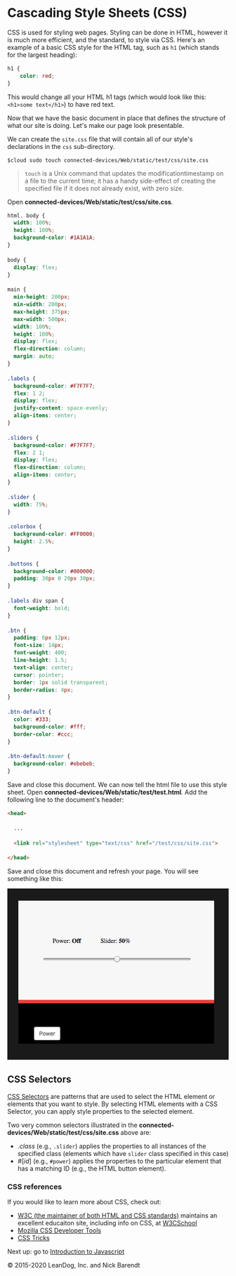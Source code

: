 # Cascading Style Sheets (CSS)

CSS is used for styling web pages. Styling can be done in HTML, however it is much more efficient, and the standard, to style via CSS. Here's an example of a basic CSS style for the HTML tag, such as `h1` (which stands for the largest heading):

```css
h1 {
    color: red;
}
```

This would change all your HTML h1 tags (which would look like this: `<h1>some text</h1>`) to have red text.

Now that we have the basic document in place that defines the structure of what our site is doing.   Let's make our page look presentable.

We can create the `site.css` file that will contain all of our style's declarations in the `css` sub-directory.

```
$cloud sudo touch connected-devices/Web/static/test/css/site.css
```

>`touch` is a Unix command that updates the modificationtimestamp on a file to the current time; it has a handy side-effect of creating the specified file if it does not already exist, with zero size.

Open **connected-devices/Web/static/test/css/site.css**.

```css
html, body {
  width: 100%;
  height: 100%;
  background-color: #1A1A1A;
}

body {
  display: flex;
}

main {
  min-height: 200px;
  min-width: 200px;
  max-height: 375px;
  max-width: 500px;
  width: 100%;
  height: 100%;
  display: flex;
  flex-direction: column;
  margin: auto;
}

.labels {
  background-color: #F7F7F7;
  flex: 1 2;
  display: flex;
  justify-content: space-evenly;
  align-items: center;
}

.sliders {
  background-color: #F7F7F7;
  flex: 2 1;
  display: flex;
  flex-direction: column;
  align-items: center;
}

.slider {
  width: 75%;
}

.colorbox {
  background-color: #FF0000;
  height: 2.5%;
}

.buttons {
  background-color: #000000;
  padding: 30px 0 20px 30px;
}

.labels div span {
  font-weight: bold;
}

.btn {
  padding: 6px 12px;
  font-size: 14px;
  font-weight: 400;
  line-height: 1.5;
  text-align: center;
  cursor: pointer;
  border: 1px solid transparent;
  border-radius: 4px;
}

.btn-default {
  color: #333;
  background-color: #fff;
  border-color: #ccc;
}

.btn-default:hover {
  background-color: #ebebeb;
}
```

Save and close this document.  We can now tell the html file to use this style sheet. Open **connected-devices/Web/static/test/test.html**.  Add the following line to the document's header:

```html
<head>

  ...

  <link rel="stylesheet" type="text/css" href="/test/css/site.css">

</head>
```

Save and close this document and refresh your page.   You will see something like this:

![](Images/styled_html.png)

## CSS Selectors

[CSS Selectors](https://www.w3schools.com/cssref/css_selectors.asp) are patterns that are used to select the HTML element or elements that you want to style.  By selecting HTML elements with a CSS Selector, you can apply style properties to the selected element.

Two very common selectors illustrated in the **connected-devices/Web/static/test/css/site.css** above are:

* ._class_ (e.g., `.slider`) applies the properties to all instances of the specified class (elements which have `slider` class specified in this case)
* \#\[_id_\] (e.g., `#power`) applies the properties to the particular element that has a matching ID (e.g., the HTML button element).

### CSS references

If you would like to learn more about CSS, check out:

* [W3C (the maintainer of both HTML and CSS standards)](https://www.w3.org) maintains an excellent educaiton site, including info on CSS, at [W3CSchool](http://www.w3schools.com/css/css_examples.asp)
* [Mozilla CSS Developer Tools](https://developer.mozilla.org/en-US/docs/Web/Guide/CSS/Getting_started)
* [CSS Tricks](https://css-tricks.com/)

Next up: go to [Introduction to Javascript](../05.4_Introduction_to_JavaScript/README.md)

&copy; 2015-2020 LeanDog, Inc. and Nick Barendt
